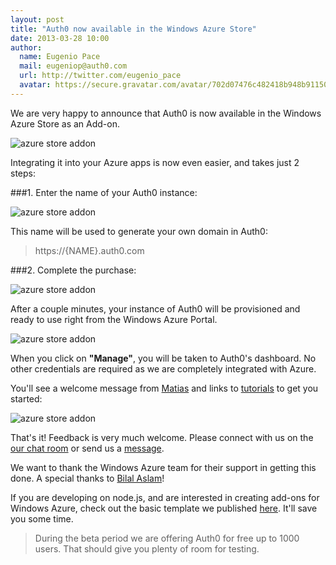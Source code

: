 ```yaml
---
layout: post
title: "Auth0 now available in the Windows Azure Store"
date: 2013-03-28 10:00
author:
  name: Eugenio Pace
  mail: eugeniop@auth0.com
  url: http://twitter.com/eugenio_pace
  avatar: https://secure.gravatar.com/avatar/702d07476c482418b948b911504137a5?s=60
---
```



We are very happy to announce that Auth0 is now available in the Windows Azure Store as an Add-on.

![azure store addon](https://s3.amazonaws.com/blog.auth0.com/img/auth0-azurestore-portal.png)

<!-- more -->

Integrating it into your Azure apps is now even easier, and takes just 2 steps:

###1. Enter the name of your Auth0 instance:

![azure store addon](https://s3.amazonaws.com/blog.auth0.com/img/auth0-azurestore-name.png)

This name will be used to generate your own domain in Auth0:

> https://{NAME}.auth0.com

###2. Complete the purchase:

![azure store addon](https://s3.amazonaws.com/blog.auth0.com/img/auth0-azurestore-purchase.png)

After a couple minutes, your instance of Auth0 will be provisioned and ready to use right from the Windows Azure Portal.

![azure store addon](https://s3.amazonaws.com/blog.auth0.com/img/auth0-azurestore-manage.png)

When you click on __"Manage"__, you will be taken to Auth0's dashboard. No other credentials are required as we are completely integrated with Azure.

You'll see a welcome message from [Matias](https://twitter.com/woloski) and links to [tutorials](https://docs.auth0.com/azure-tutorial) to get you started:

![azure store addon](https://s3.amazonaws.com/blog.auth0.com/img/auth0-azurestore-auth0portal-welcome.png)

That's it! Feedback is very much welcome. Please connect with us on the [our chat room](http://chat.auth0.com) or send us a [message](mailto://support.auth0.com).

We want to thank the Windows Azure team for their support in getting this done. A special thanks to [Bilal Aslam](http://www.linkedin.com/in/bilalaslam)!

If you are developing on node.js, and are interested in creating add-ons for Windows Azure, check out the basic template we published [here](https://github.com/auth0/node-azure-store). It'll save you some time.

> During the beta period we are offering Auth0 for free up to 1000 users. That should give you plenty of room for testing.